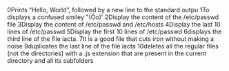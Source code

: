 0Prints “Hello, World”, followed by a new line to the standard outpu
1To displays a confused smiley "(Ôo)'
2Display the content of the /etc/passwd file
3Display the content of /etc/passwd and /etc/hosts
4Display the last 10 lines of /etc/passwd
5Display the first 10 lines of /etc/passwd
6displays the third line of the file iacta.
7It is a good file that cuts iron without making a noise
9duplicates the last line of the file iacta
10deletes all the regular files (not the directories) with a .js extension that are present in the current directory and all its subfolders
